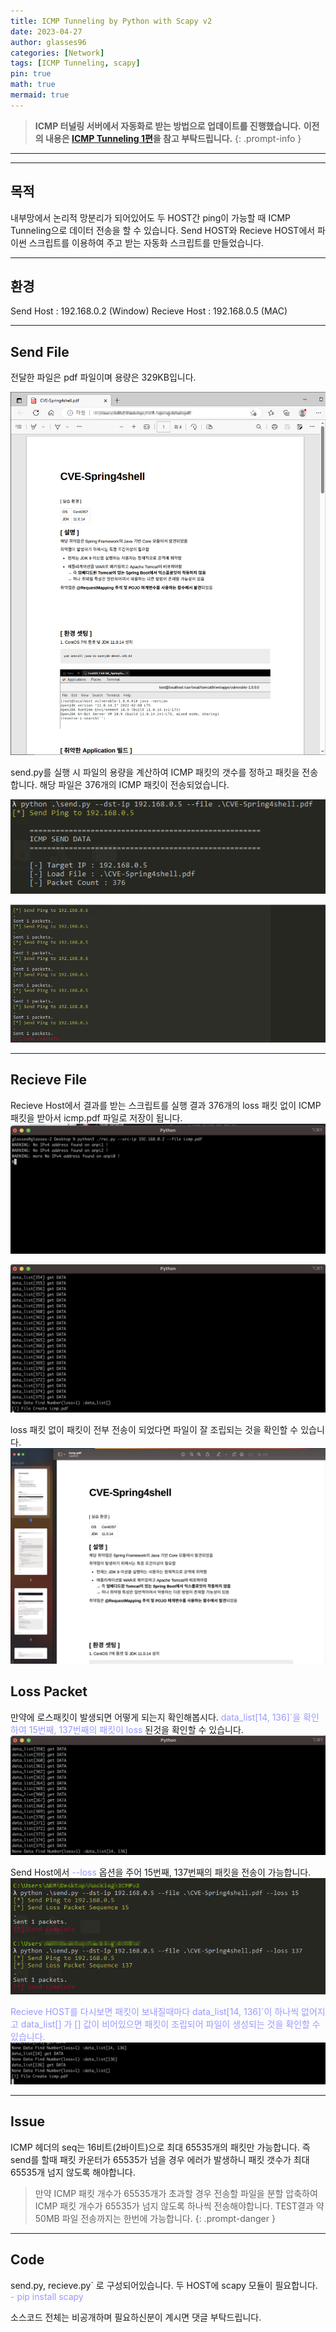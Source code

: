 ```yaml
---
title: ICMP Tunneling by Python with Scapy v2
date: 2023-04-27
author: glasses96
categories: [Network]
tags: [ICMP Tunneling, scapy]
pin: true
math: true
mermaid: true
---
```


> **ICMP 터널링 서버에서 자동화로 받는 방법으로 업데이트를 진행했습니다.**
> **이전의 내용은 [ICMP Tunneling 1편](https://glasses96.github.io/posts/4/)을 참고 부탁드립니다.**
{: .prompt-info }

----

---
## 목적
내부망에서 논리적 망분리가 되어있어도 두 HOST간 ping이 가능할 때 ICMP Tunneling으로 데이터 전송을 할 수 있습니다.
Send HOST와 Recieve HOST에서 파이썬 스크립트를 이용하여 주고 받는 자동화 스크립트를 만들었습니다. 

---
## 환경
Send Host : 192.168.0.2 (Window)
Recieve Host : 192.168.0.5 (MAC)

---

## Send File
전달한 파일은 pdf 파일이며 용량은 329KB입니다. 

![SEND File](/assets/post/5/1.png)

send.py를 실행 시 파일의 용량을 계산하여 ICMP 패킷의 갯수를 정하고 패킷을 전송합니다.
해당 파일은 376개의 ICMP 패킷이 전송되었습니다.

![send result](/assets/post/5/2.png)

![SEND RESULT](/assets/post/5/3.png)

----

## Recieve File
Recieve Host에서 결과를 받는 스크립트를 실행 결과 376개의 loss 패킷 없이 ICMP 패킷을 받아서 icmp.pdf 파일로 저장이 됩니다.
![script 실행](/assets/post/5/4.png)

![script 결과](/assets/post/5/5.png)

loss 패킷 없이 패킷이 전부 전송이 되었다면 파일이 잘 조립되는 것을 확인할 수 있습니다.
![파일 조립 확인](/assets/post/5/6.png)

## Loss Packet
만약에 로스패킷이 발생되면 어떻게 되는지 확인해봅시다.
<span style="color:#9999FF">data_list[14, 136]`을 확인하여 15번째, 137번째의 패킷이 loss </span>된것을 확인할 수 있습니다.
![loss packet](/assets/post/5/7.png)

Send Host에서 <span style="color:#9999FF"> --loss </span> 옵션을 주어 15번째, 137번째의 패킷을 전송이 가능합니다.
![loss packet send](/assets/post/5/8.png)

<span style="color:#9999FF"> Recieve HOST를 다시보면 패킷이 보내질때마다 data_list[14, 136]`이 하나씩 없어지고 data_list[] 가 [] 값이 비어있으면 패킷이 조립되어 파일이 생성되는 것을 확인할 수 있습니다. </span>
![패킷 재조립 성공](/assets/post/5/9.png)

---
## Issue
ICMP 헤더의 seq는 16비트(2바이트)으로 최대 65535개의 패킷만 가능합니다.
즉 send를 할때 패킷 카운터가 65535가 넘을 경우 에러가 발생하니 패킷 갯수가 최대 65535개 넘지 않도록 해야합니다.

>만약 ICMP 패킷 개수가 65535개가 초과할 경우 전송할 파일을 분할 압축하여 ICMP 패킷 개수가 65535가 넘지 않도록 하나씩 전송해야합니다.
>TEST결과 약 50MB 파일 전송까지는 한번에 가능합니다.
{: .prompt-danger }

---
## Code
send.py, recieve.py` 로 구성되어있습니다.
두 HOST에 scapy 모듈이 필요합니다.  
<span style="color:#9999FF"> - pip install scapy </span>

소스코드 전체는 비공개하며 필요하신분이 계시면 댓글 부탁드립니다.